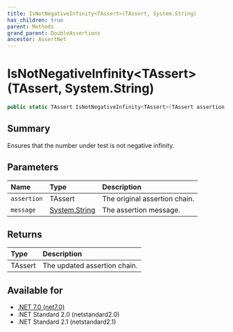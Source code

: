 ```yaml
---
title: IsNotNegativeInfinity<TAssert>(TAssert, System.String)
has_children: true
parent: Methods
grand_parent: DoubleAssertions
ancestor: AssertNet
---
```

# IsNotNegativeInfinity&lt;TAssert&gt;(TAssert, System.String)

```csharp
public static TAssert IsNotNegativeInfinity<TAssert>(TAssert assertion, System.String message);
```

## Summary
Ensures that the number under test is not negative infinity.

## Parameters
|Name|Type|Description|
|:-|:-|:-|
|`assertion`|TAssert|The original assertion chain.|
|`message`|[System.String](https://learn.microsoft.com/en-us/dotnet/api/system.string)|The assertion message.|

## Returns
|Type|Description|
|:-|:-|
|TAssert|The updated assertion chain.|

## Available for
- [.NET 7.0 (net7.0)](https://versionsof.net/core/7.0/)
- .NET Standard 2.0 (netstandard2.0)
- .NET Standard 2.1 (netstandard2.1)
